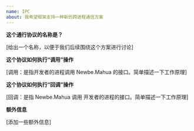 ```yaml
---
name: IPC
about: 我希望框架支持一种新的跨进程通信方案
---
```


**这个通行协议的名称是？**

[给出一个名称，以便于我们后续围绕这个方案进行讨论]

**这个协议如何执行“调用”操作**

[调用：是指开发者的进程调用 Newbe.Mahua 的接口。简单描述一下工作原理]

**这个协议如何执行“回调”操作**

[回调：是指 Newbe.Mahua 调用 开发者的进程的接口。简单描述一下工作原理]

**额外信息**

[添加一些额外信息]
